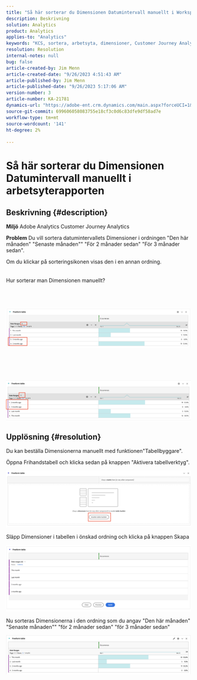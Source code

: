 ```yaml
---
title: "Så här sorterar du Dimensionen Datumintervall manuellt i Workspace-rapporten"
description: Beskrivning
solution: Analytics
product: Analytics
applies-to: "Analytics"
keywords: "KCS, sortera, arbetsyta, dimensioner, Customer Journey Analytics, sortera manuellt, Dimensionen Datumintervall, rapport, Adobe Analytics"
resolution: Resolution
internal-notes: null
bug: false
article-created-by: Jim Menn
article-created-date: "9/26/2023 4:51:43 AM"
article-published-by: Jim Menn
article-published-date: "9/26/2023 5:17:06 AM"
version-number: 3
article-number: KA-21781
dynamics-url: "https://adobe-ent.crm.dynamics.com/main.aspx?forceUCI=1&pagetype=entityrecord&etn=knowledgearticle&id=3a2f1c62-285c-ee11-be6f-6045bd006268"
source-git-commit: 699606058083755e18cf3c0d6c83dfe9df58ad7e
workflow-type: tm+mt
source-wordcount: '141'
ht-degree: 2%

---
```


# Så här sorterar du Dimensionen Datumintervall manuellt i arbetsyterapporten

## Beskrivning {#description}


<b>Miljö</b>
Adobe Analytics Customer Journey Analytics

<b>Problem</b>
Du vill sortera datumintervallets Dimensioner i ordningen &quot;Den här månaden&quot; &quot;Senaste månaden&quot;&quot; &quot;För 2 månader sedan&quot; &quot;För 3 månader sedan&quot;.

Om du klickar på sorteringsikonen visas den i en annan ordning.
<br><br><br>Hur sorterar man Dimensionen manuellt?<br><br>
<br> <br><br>![](assets/___3b2f1c62-285c-ee11-be6f-6045bd006268___.png)<br><br> <br><br> <br><br>![](assets/___3d2f1c62-285c-ee11-be6f-6045bd006268___.png)

## Upplösning {#resolution}


Du kan beställa Dimensionerna manuellt med funktionen&quot;Tabellbyggare&quot;.

Öppna Frihandstabell och klicka sedan på knappen &quot;Aktivera tabellverktyg&quot;.

![](assets/d4eda136-2fcd-ed11-b597-6045bd006793.png)

Släpp Dimensioner i tabellen i önskad ordning och klicka på knappen Skapa

![](assets/69497031-30cd-ed11-b597-6045bd006793.png)

Nu sorteras Dimensionerna i den ordning som du angav &quot;Den här månaden&quot; &quot;Senaste månaden&quot;&quot; &quot;för 2 månader sedan&quot; &quot;för 3 månader sedan&quot;

![](assets/efb1744a-30cd-ed11-b597-6045bd006793.png)
